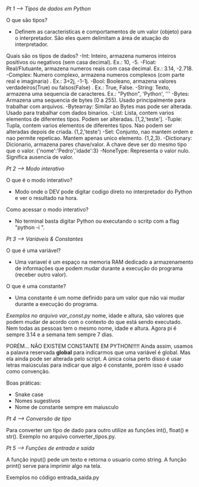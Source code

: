 _Pt 1 --> *Tipos de dados em Python*_

O que são tipos? 
- Definem as caracteristicas e comportamentos de um valor (objeto) para o interpretador. São eles quem delimitam a área de atuação do interpretador. 

Quais são os tipos de dados?
-Int: Inteiro, armazena numeros inteiros positivos ou negativos (sem casa decimal). Ex.: 10, -5.
-Float: Real/Flutuante, armazena numeros reais com casa decimal. Ex.: 3.14, -2.718.
-Complex: Numero complexo, armazena numeros complexos (com parte real e imaginaria)  . Ex.: 3+2j, -1-1j.
-Bool: Booleano, armazena valores verdadeiros(True) ou falsos(False) . Ex.: True, False.
-String: Texto, armazena uma sequencia de caracteres. Ex.: "Python", 'Python', '''
-Bytes: Armazena uma sequencia de bytes (0 a 255). Usado principalmente para trabalhar com arquivos. 
-Bytearray: Similar ao Bytes mas pode ser alterada. Usado para trabalhar com dados binarios. 
-List: Lista, contem varios elementos de diferentes tipos. Podem ser alteradas.  [1,2,'teste'].
-Tuple: Tupla, contem varios elementos de diferentes tipos. Nao podem ser alteradas depois de criada.  (1,2,'teste')
-Set: Conjunto, nao mantem ordem e nao permite repeticao. Mantem apenas unico elemento.  {1,2,3}.
-Dictionary: Dicionario, armazena pares chave/valor. A chave deve ser do mesmo tipo que o valor.  {'nome':'Pedro','idade':3}
-NoneType: Representa o valor nulo.  Significa ausencia de valor. 

_Pt 2 -->  *Modo interativo*_

O que é o modo interativo?
- Modo onde o DEV pode  digitar codigo direto no interpretador do Python e ver o resultado na hora. 

Como acessar o modo interativo? 
- No terminal basta digitar Python ou executando o scritp com a flag "python -i <nome do arquivo>". 

_Pt 3 --> *Variáveis & Constantes*_

O que é uma variável?
- Uma variavel é um espaço na memoria RAM dedicado a armazenamento de informações que podem mudar durante a execução do programa (receber outro valor).

O  que é uma constante?
- Uma constante é um nome definido para um valor que não vai mudar durante a execução do programa.

*Exemplos no arquivo var_const.py*
nome, idade e altura, são valores que podem mudar de acordo com o contexto do que está sendo executado. Nem todas as pessoas tem o mesmo nome, idade e altura. Agora pi é sempre 3.14 e a semana tem sempre 7 dias.

PORÉM...
NÃO EXISTEM CONSTANTE EM PYTHON!!!!!
Ainda assim, usamos a palavra reservada **global** para indicarmos que uma variável é global. Mas ela ainda pode ser alterada pelo script.
A única coisa perto disso é usar letras maiúsculas para indicar que algo é constante, porém isso é usado como convenção. 

Boas práticas:
- Snake case
- Nomes sugestivos
- Nome de constante sempre em maiusculo

_Pt 4 --> *Conversão de tipo*_

Para converter um tipo de dado para outro utilize as funções int(), float() e str(). 
Exemplo no arquivo converter_tipos.py.

_Pt 5 --> *Funções de entrada e  saída*_

A função input() pede um texto e retorna o usuario como string. 
A função print() serve para imprimir algo na tela.

Exemplos no código entrada_saida.py

